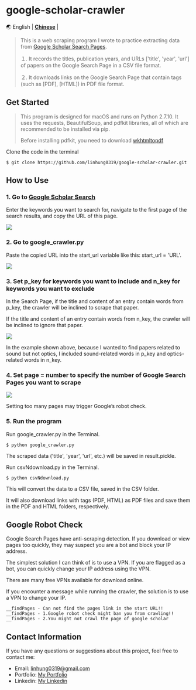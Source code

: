 # google-scholar-crawler

<div markdown>
  
  🌏
  English |
  [**Chinese**](https://github.com/linhung0319/google-scholar-crawler/README-ch.md) |
  
</div>

>This is a web scraping program I wrote to practice extracting data from [Google Scholar Search Pages](https://scholar.google.com.tw).
>
>１. It records the titles, publication years, and URLs ['title', 'year', 'url'] of papers on the Google Search Page in a CSV file format.
>
>２. It downloads links on the Google Search Page that contain tags (such as [PDF], [HTML]) in PDF file format.

## Get Started

>This program is designed for macOS and runs on Python 2.7.10. It uses the requests, BeautifulSoup, and pdfkit libraries, all of which are recommended to be installed via pip.
>
>Before installing pdfkit, you need to download [wkhtmltopdf](https://wkhtmltopdf.org/downloads.html)

Clone the code in the terminal

```
$ git clone https://github.com/linhung0319/google-scholar-crawler.git
```

## How to Use

### 1. Go to [Google Scholar Search](https://scholar.google.com.tw)

Enter the keywords you want to search for, navigate to the first page of the search results, and copy the URL of this page.

![](https://github.com/linhung0319/google-scholar-crawler/blob/master/page.png)

### 2. Go to google_crawler.py

Paste the copied URL into the start_url variable like this: start_url = 'URL'.

![](https://github.com/linhung0319/google-scholar-crawler/blob/master/url.png)

### 3. Set p_key for keywords you want to include and n_key for keywords you want to exclude

In the Search Page, if the title and content of an entry contain words from p_key, the crawler will be inclined to scrape that paper.

If the title and content of an entry contain words from n_key, the crawler will be inclined to ignore that paper.

![](https://github.com/linhung0319/google-scholar-crawler/blob/master/key.png)

In the example shown above, because I wanted to find papers related to sound but not optics, I included sound-related words in p_key and optics-related words in n_key.

### 4. Set page = number to specify the number of Google Search Pages you want to scrape

![](https://github.com/linhung0319/google-scholar-crawler/blob/master/set.png)

Setting too many pages may trigger Google’s robot check.

### 5. Run the program

Run google_crawler.py in the Terminal.

```
$ python google_crawler.py
```

The scraped data ('title', 'year', 'url', etc.) will be saved in result.pickle.

Run csvNdownload.py in the Terminal.

```
$ python csvNdownload.py
```

This will convert the data to a CSV file, saved in the CSV folder.

It will also download links with tags (PDF, HTML) as PDF files and save them in the PDF and HTML folders, respectively.

## Google Robot Check

Google Search Pages have anti-scraping detection. If you download or view pages too quickly, they may suspect you are a bot and block your IP address.

The simplest solution I can think of is to use a VPN. If you are flagged as a bot, you can quickly change your IP address using the VPN.

There are many free VPNs available for download online.

If you encounter a message while running the crawler, the solution is to use a VPN to change your IP.

```
__findPages - Can not find the pages link in the start URL!!
__findPages - 1.Google robot check might ban you from crawling!!
__findPages - 2.You might not crawl the page of google scholar

```

## Contact Information
If you have any questions or suggestions about this project, feel free to contact me:
- Email: linhung0319@gmail.com
- Portfolio: [My Portfolio](https://linhung0319.vercel.app/)
- Linkedin: [My Linkedin](https://www.linkedin.com/in/hung-lin/)
